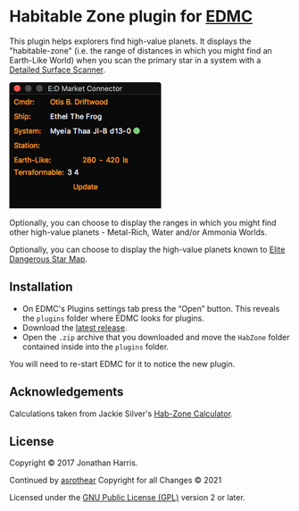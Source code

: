 # Habitable Zone plugin for [EDMC](https://github.com/Marginal/EDMarketConnector/wiki)

This plugin helps explorers find high-value planets. It displays the "habitable-zone" (i.e. the range of distances in which you might find an Earth-Like World) when you scan the primary star in a system with a [Detailed Surface Scanner](http://elite-dangerous.wikia.com/wiki/Detailed_Surface_Scanner).

![Screenshot](img/screenie.png)

Optionally, you can choose to display the ranges in which you might find other high-value planets - Metal-Rich, Water and/or Ammonia Worlds.

Optionally, you can choose to display the high-value planets known to [Elite Dangerous Star Map](https://www.edsm.net/).

## Installation

* On EDMC's Plugins settings tab press the “Open” button. This reveals the `plugins` folder where EDMC looks for plugins.
* Download the [latest release](https://github.com/Marginal/HabZone/releases/latest).
* Open the `.zip` archive that you downloaded and move the `HabZone` folder contained inside into the `plugins` folder.

You will need to re-start EDMC for it to notice the new plugin.

## Acknowledgements

Calculations taken from Jackie Silver's [Hab-Zone Calculator](https://forums.frontier.co.uk/showthread.php?p=5452081).

## License

Copyright © 2017 Jonathan Harris.

Continued by [asrothear](https://github.com/asrothear) Copyright for all Changes © 2021

Licensed under the [GNU Public License (GPL)](http://www.gnu.org/licenses/gpl-2.0.html) version 2 or later.

